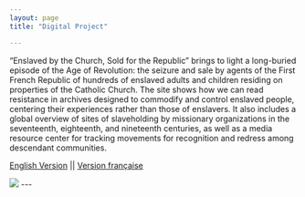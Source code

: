```yaml
---
layout: page
title: "Digital Project"

---
```

“Enslaved by the Church, Sold for the Republic” brings to light a long-buried episode of the Age of Revolution: the seizure and sale by agents of the First French Republic of hundreds of enslaved adults and children residing on properties of the Catholic Church. The site shows how we can read resistance in archives designed to commodify and control enslaved people, centering their experiences rather than those of enslavers. It also includes a global overview of sites of slaveholding by missionary organizations in the seventeenth, eighteenth, and nineteenth centuries, as well as a media resource center for tracking movements for recognition and redress among descendant communities.

[English Version](https://storymaps.arcgis.com/stories/68ea1822adba48acadb2848f40b29048) ||
[Version française](https://storymaps.arcgis.com/stories/08351cc5814c4d6e9d1672145575b422)


<img src="{{ site.baseurl }}/caen2.gif">
---
